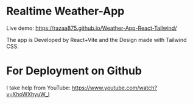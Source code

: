 # Realtime Weather-App

Live demo: https://razaa875.github.io/Weather-App-React-Tailwind/

The app is Developed by React+Vite and the Design made with Tailwind CSS.

# For Deployment on Github

I take help from YouTube: https://www.youtube.com/watch?v=XhoWXhyuW_I
